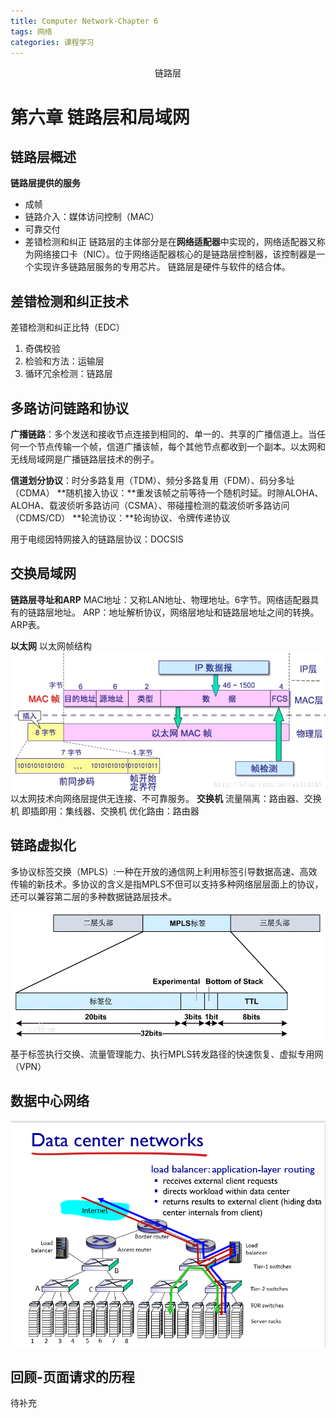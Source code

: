 ```yaml
---
title: Computer Network-Chapter 6
tags: 网络
categories: 课程学习
---
```

<font face="微软雅黑"> </font>
<center>链路层 </center>

<!-- more -->

#
# 第六章 链路层和局域网
## 链路层概述
**链路层提供的服务**
- 成帧
- 链路介入：媒体访问控制（MAC）
- 可靠交付
- 差错检测和纠正
链路层的主体部分是在**网络适配器**中实现的，网络适配器又称为网络接口卡（NIC）。位于网络适配器核心的是链路层控制器，该控制器是一个实现许多链路层服务的专用芯片。
链路层是硬件与软件的结合体。

## 差错检测和纠正技术
差错检测和纠正比特（EDC）
1. 奇偶校验
2. 检验和方法：运输层
3. 循环冗余检测：链路层

## 多路访问链路和协议
**广播链路**：多个发送和接收节点连接到相同的、单一的、共享的广播信道上。当任何一个节点传输一个帧，信道广播该帧，每个其他节点都收到一个副本。以太网和无线局域网是广播链路层技术的例子。

**信道划分协议**：时分多路复用（TDM）、频分多路复用（FDM）、码分多址（CDMA）
**随机接入协议：**重发该帧之前等待一个随机时延。时隙ALOHA、ALOHA、载波侦听多路访问（CSMA）、带碰撞检测的载波侦听多路访问（CDMS/CD）
**轮流协议：**轮询协议、令牌传递协议

用于电缆因特网接入的链路层协议：DOCSIS

## 交换局域网
**链路层寻址和ARP**
MAC地址：又称LAN地址、物理地址。6字节。网络适配器具有的链路层地址。
ARP：地址解析协议，网络层地址和链路层地址之间的转换。ARP表。

**以太网**
以太网帧结构
 <img  src="https://raw.githubusercontent.com/tiandaochouqin1/Sources/main/images/Ethernet.png" alt=以太网帧结构 width=700   align=center >
以太网技术向网络层提供无连接、不可靠服务。
**交换机**
流量隔离：路由器、交换机
即插即用：集线器、交换机
优化路由：路由器

## 链路虚拟化
多协议标签交换（MPLS）:一种在开放的通信网上利用标签引导数据高速、高效传输的新技术。多协议的含义是指MPLS不但可以支持多种网络层层面上的协议，还可以兼容第二层的多种数据链路层技术。

 <img  src="https://raw.githubusercontent.com/tiandaochouqin1/Sources/main/images/MPLS.jpg" alt=MPLS width=500   align=center >

基于标签执行交换、流量管理能力、执行MPLS转发路径的快速恢复、虚拟专用网（VPN）

## 数据中心网络
 <img  src="https://raw.githubusercontent.com/tiandaochouqin1/Sources/main/images/DataCenter.png" alt=数据中心网络 width=600    align=center >

## 回顾-页面请求的历程
待补充


